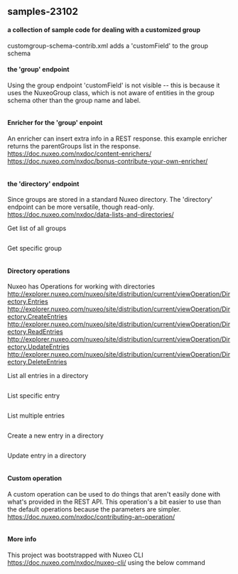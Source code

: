 ## samples-23102

#### a collection of sample code for dealing with a customized group

customgroup-schema-contrib.xml adds a 'customField' to the group schema

#### the 'group' endpoint
Using the group endpoint 'customField' is not visible -- this is because it uses the NuxeoGroup class, which is not aware of entities in the group schema other than the group name and label.
``` curl -u Administrator:Administrator http://localhost:8080/nuxeo/api/v1/group/members
```


#### Enricher for the 'group' enpoint
An enricher can insert extra info in a REST response. this example enricher returns the parentGroups list in the response. 
https://doc.nuxeo.com/nxdoc/content-enrichers/ 
https://doc.nuxeo.com/nxdoc/bonus-contribute-your-own-enricher/
``` curl -u Administrator:Administrator http://localhost:8080/nuxeo/api/v1/group/members -H 'X-NXenrichers-group:custom_group'
```

#### the 'directory' endpoint
Since groups are stored in a standard Nuxeo directory. The 'directory' endpoint can be more versatile, though read-only.
https://doc.nuxeo.com/nxdoc/data-lists-and-directories/ 

Get list of all groups
``` curl -u Administrator:Administrator http://localhost:8080/nuxeo/api/v1/directory/groupDirectory
```
Get specific group
``` curl -u Administrator:Administrator http://localhost:8080/nuxeo/api/v1/directory/groupDirectory/members
```

#### Directory operations
Nuxeo has Operations for working with directories 
http://explorer.nuxeo.com/nuxeo/site/distribution/current/viewOperation/Directory.Entries 
http://explorer.nuxeo.com/nuxeo/site/distribution/current/viewOperation/Directory.CreateEntries 
http://explorer.nuxeo.com/nuxeo/site/distribution/current/viewOperation/Directory.ReadEntries 
http://explorer.nuxeo.com/nuxeo/site/distribution/current/viewOperation/Directory.UpdateEntries 
http://explorer.nuxeo.com/nuxeo/site/distribution/current/viewOperation/Directory.DeleteEntries 

List all entries in a directory
```curl -u Administrator:Administrator http://localhost:8080/nuxeo/site/automation/Directory.Entries -d '{"params":{"directoryName":"groupDirectory"}}' -H 'content-type: application/json' 
```

List specific entry
```curl -u Administrator:Administrator http://localhost:8080/nuxeo/site/automation/Directory.ReadEntries -d '{"params":{"directoryName":"groupDirectory","entries":"[\"members\"]" }}' -H 'content-type: application/json'
```

List multiple entries
```curl -u Administrator:Administrator http://localhost:8080/nuxeo/site/automation/Directory.ReadEntries -d '{"params":{"directoryName":"groupDirectory","entries":"[\"members\",\"administrators\"]" }}' -H 'content-type: application/json'
```

Create a new entry in a directory
```curl -u Administrator:Administrator http://localhost:8080/nuxeo/site/automation/Directory.CreateEntries -d '{"params":{"directoryName":"groupDirectory","entries":"[{\"groupname\":\"newgroup\",\"members\":[],\"customField\":\"somestring\"}]"}}' -H 'content-type: application/json'
```

Update entry in a directory
```curl -u Administrator:Administrator http://localhost:8080/nuxeo/site/automation/Directory.UpdateEntries -d '{"params":{"directoryName":"groupDirectory","entries":"[{\"groupname\":\"members\",\"customField\":\"someotherstring\"}]"}}' -H 'content-type: application/json'
```

#### Custom operation
A custom operation can be used to do things that aren't easily done with what's provided in the REST API. This operation's a bit easier to use than the default operations because the parameters are simpler. 
https://doc.nuxeo.com/nxdoc/contributing-an-operation/
``` curl -u Administrator:Administrator http://localhost:8080/nuxeo/site/automation/Directory.UpdateGroupField -d '{"params":{"groupName":"members","field":"customField","value":"somerandomstring"}}' -H 'content-type: application/json'
```

#### More info
This project was bootstrapped with Nuxeo CLI https://doc.nuxeo.com/nxdoc/nuxeo-cli/ using the below command
``` nuxeo bootstrap operation enricher
```

